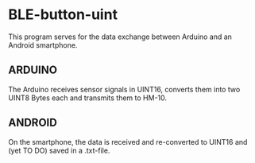 
BLE-button-uint
===================================

This program serves for the data exchange between Arduino and an Android smartphone.

ARDUINO
------------
The Arduino receives sensor signals in UINT16, converts them into two UINT8 Bytes each and transmits them to HM-10.

ANDROID
--------------
On the smartphone, the data is received and re-converted to UINT16 and (yet TO DO) saved in a .txt-file.
